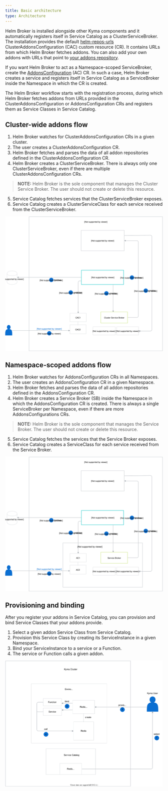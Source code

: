 ```yaml
---
title: Basic architecture
type: Architecture
---
```


Helm Broker is installed alongside other Kyma components and it automatically registers itself in Service Catalog as a ClusterServiceBroker. The installation provides the default [helm-repos-urls](https://github.com/kyma-project/kyma/blob/main/resources/helm-broker/templates/addons-cfg.yaml) ClusterAddonsConfiguration (CAC) custom resource (CR). It contains URLs from which Helm Broker fetches addons. You can also add your own addons with URLs that point to [your addons repository](./04-create-addons.md).

If you want Helm Broker to act as a Namespace-scoped ServiceBroker, create the [AddonsConfiguration](./13-cr-addonsconfiguration.md) (AC) CR. In such a case, Helm Broker creates a service and registers itself in Service Catalog as a ServiceBroker inside the Namespace in which the CR is created.

The Helm Broker workflow starts with the registration process, during which Helm Broker fetches addons from URLs provided in the ClusterAddonsConfiguration or AddonsConfiguration CRs and registers them as Service Classes in Service Catalog.

## Cluster-wide addons flow

1. Helm Broker watches for ClusterAddonsConfiguration CRs in a given cluster.
2. The user creates a ClusterAddonsConfiguration CR.
3. Helm Broker fetches and parses the data of all addon repositories defined in the ClusterAddonsConfiguration CR.
4. Helm Broker creates a ClusterServiceBroker. There is always only one ClusterServiceBroker, even if there are multiple ClusterAddonsConfiguration CRs.
>**NOTE:** Helm Broker is the sole component that manages the Cluster Service Broker. The user should not create or delete this resource.
5. Service Catalog fetches services that the ClusterServiceBroker exposes.
6. Service Catalog creates a ClusterServiceClass for each service received from the ClusterServiceBroker.

![Helm Broker cluster](./assets/hb-cluster.svg)

## Namespace-scoped addons flow

1. Helm Broker watches for AddonsConfiguration CRs in all Namespaces.
2. The user creates an AddonsConfiguration CR in a given Namespace.
3. Helm Broker fetches and parses the data of all addon repositories defined in the AddonsConfiguration CR.
4. Helm Broker creates a Service Broker (SB) inside the Namespace in which the AddonsConfiguration CR is created. There is always a single ServiceBroker per Namespace, even if there are more AddonsConfigurations CRs.
>**NOTE:** Helm Broker is the sole component that manages the Service Broker. The user should not create or delete this resource.
5. Service Catalog fetches the services that the Service Broker exposes.
6. Service Catalog creates a ServiceClass for each service received from the Service Broker.

![Helm Broker cluster](./assets/hb-namespaced.svg)

## Provisioning and binding

After you register your addons in Service Catalog, you can provision and bind Service Classes that your addons provide.

1. Select a given addon Service Class from Service Catalog.
2. Provision this Service Class by creating its ServiceInstance in a given Namespace.
3. Bind your ServiceInstance to a service or a Function.
4. The service or Function calls a given addon.

![Helm Broker architecture](./assets/hb-architecture.svg)

